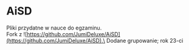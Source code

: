 # AiSD 

Pliki przydatne w nauce do egzaminu.\
Fork z ![https://github.com/JumiDeluxe/AiSD](https://github.com/JumiDeluxe/AiSD).\
Dodane grupowanie; rok 23-ci
